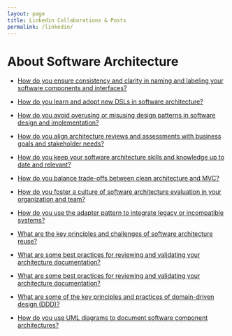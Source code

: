 ```yaml
---
layout: page
title: Linkedin Collaborations & Posts
permalink: /linkedin/
---
```


# About Software Architecture

- [How do you ensure consistency and clarity in naming and labeling your software components and interfaces?](https://www.linkedin.com/advice/0/how-do-you-ensure-consistency-clarity-naming?trk=cah1&utm_source=share&utm_campaign=copy_contribution_link&utm_medium=member_desktop&contributionUrn=urn%3Ali%3Acomment%3A%28articleSegment%3A%28urn%3Ali%3AlinkedInArticle%3A7053426033605136384%2C7053426038613139456%29%2C7169759691537899520%29&articleSegmentUrn=urn%3Ali%3AarticleSegment%3A%28urn%3Ali%3AlinkedInArticle%3A7053426033605136384%2C7053426038613139456%29&dashContributionUrn=urn%3Ali%3Afsd_comment%3A%287169759691537899520%2CarticleSegment%3A%28urn%3Ali%3AlinkedInArticle%3A7053426033605136384%2C7053426038613139456%29%29)


- [How do you learn and adopt new DSLs in software architecture?](https://www.linkedin.com/advice/0/how-do-you-learn-adopt-new-dsls-software?trk=cah1&utm_source=share&utm_campaign=copy_contribution_link&utm_medium=member_desktop&contributionUrn=urn%3Ali%3Acomment%3A%28articleSegment%3A%28urn%3Ali%3AlinkedInArticle%3A7042176170846494720%2C7042176174797549568%29%2C7167624634186604544%29&articleSegmentUrn=urn%3Ali%3AarticleSegment%3A%28urn%3Ali%3AlinkedInArticle%3A7042176170846494720%2C7042176174797549568%29&dashContributionUrn=urn%3Ali%3Afsd_comment%3A%287167624634186604544%2CarticleSegment%3A%28urn%3Ali%3AlinkedInArticle%3A7042176170846494720%2C7042176174797549568%29%29)


- [How do you avoid overusing or misusing design patterns in software design and implementation?](https://www.linkedin.com/advice/1/how-do-you-avoid-overusing-misusing-design?trk=cah1&utm_source=share&utm_campaign=copy_contribution_link&utm_medium=member_desktop&contributionUrn=urn%3Ali%3Acomment%3A%28articleSegment%3A%28urn%3Ali%3AlinkedInArticle%3A7039994332656861184%2C7039994335064387585%29%2C7169355436997947393%29&articleSegmentUrn=urn%3Ali%3AarticleSegment%3A%28urn%3Ali%3AlinkedInArticle%3A7039994332656861184%2C7039994335064387585%29&dashContributionUrn=urn%3Ali%3Afsd_comment%3A%287169355436997947393%2CarticleSegment%3A%28urn%3Ali%3AlinkedInArticle%3A7039994332656861184%2C7039994335064387585%29%29)

- [How do you align architecture reviews and assessments with business goals and stakeholder needs?](
    https://www.linkedin.com/advice/1/how-do-you-align-architecture-reviews-assessments?trk=cah1&utm_source=share&utm_campaign=copy_contribution_link&utm_medium=member_desktop&contributionUrn=urn%3Ali%3Acomment%3A%28articleSegment%3A%28urn%3Ali%3AlinkedInArticle%3A7047270396709994496%2C7047270399855718401%29%2C7169362531361247233%29&articleSegmentUrn=urn%3Ali%3AarticleSegment%3A%28urn%3Ali%3AlinkedInArticle%3A7047270396709994496%2C7047270399855718401%29&dashContributionUrn=urn%3Ali%3Afsd_comment%3A%287169362531361247233%2CarticleSegment%3A%28urn%3Ali%3AlinkedInArticle%3A7047270396709994496%2C7047270399855718401%29%29)

- [How do you keep your software architecture skills and knowledge up to date and relevant?](https://www.linkedin.com/advice/0/how-do-you-keep-your-software-architecture?trk=cah1&utm_source=share&utm_campaign=copy_contribution_link&utm_medium=member_desktop&contributionUrn=urn%3Ali%3Acomment%3A%28articleSegment%3A%28urn%3Ali%3AlinkedInArticle%3A7044395392683122689%2C7044395395778568192%29%2C7168708067172249601%29&articleSegmentUrn=urn%3Ali%3AarticleSegment%3A%28urn%3Ali%3AlinkedInArticle%3A7044395392683122689%2C7044395395778568192%29&dashContributionUrn=urn%3Ali%3Afsd_comment%3A%287168708067172249601%2CarticleSegment%3A%28urn%3Ali%3AlinkedInArticle%3A7044395392683122689%2C7044395395778568192%29%29)

- [How do you balance trade-offs between clean architecture and MVC?](https://www.linkedin.com/advice/0/how-do-you-balance-trade-offs-between-clean?trk=cah1&utm_source=share&utm_campaign=copy_contribution_link&utm_medium=member_desktop&contributionUrn=urn%3Ali%3Acomment%3A%28articleSegment%3A%28urn%3Ali%3AlinkedInArticle%3A7053765934024417280%2C7053765936671006721%29%2C7167962949733629952%29&articleSegmentUrn=urn%3Ali%3AarticleSegment%3A%28urn%3Ali%3AlinkedInArticle%3A7053765934024417280%2C7053765936671006721%29&dashContributionUrn=urn%3Ali%3Afsd_comment%3A%287167962949733629952%2CarticleSegment%3A%28urn%3Ali%3AlinkedInArticle%3A7053765934024417280%2C7053765936671006721%29%29)


- [How do you foster a culture of software architecture evaluation in your organization and team?](https://www.linkedin.com/advice/3/how-do-you-foster-culture-software-architecture?trk=cah1&utm_source=share&utm_campaign=copy_contribution_link&utm_medium=member_desktop&contributionUrn=urn%3Ali%3Acomment%3A%28articleSegment%3A%28urn%3Ali%3AlinkedInArticle%3A7072463644873117696%2C7072463647117070337%29%2C7167179444707667968%29&articleSegmentUrn=urn%3Ali%3AarticleSegment%3A%28urn%3Ali%3AlinkedInArticle%3A7072463644873117696%2C7072463647117070337%29&dashContributionUrn=urn%3Ali%3Afsd_comment%3A%287167179444707667968%2CarticleSegment%3A%28urn%3Ali%3AlinkedInArticle%3A7072463644873117696%2C7072463647117070337%29%29)


- [How do you use the adapter pattern to integrate legacy or incompatible systems?](https://www.linkedin.com/advice/0/how-do-you-use-adapter-pattern-integrate?trk=cah1&utm_source=share&utm_campaign=copy_contribution_link&utm_medium=member_desktop&contributionUrn=urn%3Ali%3Acomment%3A%28articleSegment%3A%28urn%3Ali%3AlinkedInArticle%3A7053404299485179904%2C7053404302106615808%29%2C7169087418581651456%29&articleSegmentUrn=urn%3Ali%3AarticleSegment%3A%28urn%3Ali%3AlinkedInArticle%3A7053404299485179904%2C7053404302106615808%29&dashContributionUrn=urn%3Ali%3Afsd_comment%3A%287169087418581651456%2CarticleSegment%3A%28urn%3Ali%3AlinkedInArticle%3A7053404299485179904%2C7053404302106615808%29%29)

- [What are the key principles and challenges of software architecture reuse?](https://www.linkedin.com/advice/3/what-key-principles-challenges-software-architecture?trk=cah1&utm_source=share&utm_campaign=copy_contribution_link&utm_medium=member_desktop&contributionUrn=urn%3Ali%3Acomment%3A%28articleSegment%3A%28urn%3Ali%3AlinkedInArticle%3A7043670540712075266%2C7043670544595996672%29%2C7168350373722763264%29&articleSegmentUrn=urn%3Ali%3AarticleSegment%3A%28urn%3Ali%3AlinkedInArticle%3A7043670540712075266%2C7043670544595996672%29&dashContributionUrn=urn%3Ali%3Afsd_comment%3A%287168350373722763264%2CarticleSegment%3A%28urn%3Ali%3AlinkedInArticle%3A7043670540712075266%2C7043670544595996672%29%29)

- [What are some best practices for reviewing and validating your architecture documentation?](https://www.linkedin.com/advice/1/what-some-best-practices-reviewing-validating?trk=cah1&utm_source=share&utm_campaign=copy_contribution_link&utm_medium=member_desktop&contributionUrn=urn%3Ali%3Acomment%3A%28urn%3Ali%3AarticleSegment%3A%28urn%3Ali%3AlinkedInArticle%3A7039651269606539264%2C7039651272030846976%29%2C7170152680126947329%29&articleSegmentUrn=urn%3Ali%3AarticleSegment%3A%28urn%3Ali%3AlinkedInArticle%3A7039651269606539264%2C7039651272030846976%29&dashContributionUrn=urn%3Ali%3Afsd_comment%3A%287170152680126947329%2Curn%3Ali%3AarticleSegment%3A%28urn%3Ali%3AlinkedInArticle%3A7039651269606539264%2C7039651272030846976%29%29)

- [What are some best practices for reviewing and validating your architecture documentation?](https://www.linkedin.com/advice/1/what-some-best-practices-reviewing-validating?trk=cah1&utm_source=share&utm_campaign=copy_contribution_link&utm_medium=member_desktop&contributionUrn=urn%3Ali%3Acomment%3A%28urn%3Ali%3AarticleSegment%3A%28urn%3Ali%3AlinkedInArticle%3A7039651269606539264%2C7039651272039260160%29%2C7170160152531189760%29&articleSegmentUrn=urn%3Ali%3AarticleSegment%3A%28urn%3Ali%3AlinkedInArticle%3A7039651269606539264%2C7039651272039260160%29&dashContributionUrn=urn%3Ali%3Afsd_comment%3A%287170160152531189760%2Curn%3Ali%3AarticleSegment%3A%28urn%3Ali%3AlinkedInArticle%3A7039651269606539264%2C7039651272039260160%29%29)


- [What are some of the key principles and practices of domain-driven design (DDD)?](https://www.linkedin.com/advice/3/what-some-key-principles-practices-domain-driven?trk=cah1&utm_source=share&utm_campaign=copy_contribution_link&utm_medium=member_desktop&contributionUrn=urn%3Ali%3Acomment%3A%28articleSegment%3A%28urn%3Ali%3AlinkedInArticle%3A7071520689140195328%2C7071520691845492736%29%2C7170515985395765248%29&articleSegmentUrn=urn%3Ali%3AarticleSegment%3A%28urn%3Ali%3AlinkedInArticle%3A7071520689140195328%2C7071520691845492736%29&dashContributionUrn=urn%3Ali%3Afsd_comment%3A%287170515985395765248%2CarticleSegment%3A%28urn%3Ali%3AlinkedInArticle%3A7071520689140195328%2C7071520691845492736%29%29)

- [How do you use UML diagrams to document software component architectures?](https://www.linkedin.com/advice/3/how-do-you-use-uml-diagrams-document-software?trk=cah1&utm_source=share&utm_campaign=copy_contribution_link&utm_medium=member_desktop&contributionUrn=urn%3Ali%3Acomment%3A%28urn%3Ali%3AarticleSegment%3A%28urn%3Ali%3AlinkedInArticle%3A7054176887438217216%2C7054176890227449857%29%2C7170517751566950400%29&articleSegmentUrn=urn%3Ali%3AarticleSegment%3A%28urn%3Ali%3AlinkedInArticle%3A7054176887438217216%2C7054176890227449857%29&dashContributionUrn=urn%3Ali%3Afsd_comment%3A%287170517751566950400%2Curn%3Ali%3AarticleSegment%3A%28urn%3Ali%3AlinkedInArticle%3A7054176887438217216%2C7054176890227449857%29%29)